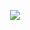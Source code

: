 <p align="center">
<img src="https://capsule-render.vercel.app/api?type=waving&color=orange,yellow,red&height=260&&section=header&text=HI%20THERE&fontSize=90&fontAlign=50&fontAlignY=28&desc=I%20am%20LanYangyang&descAlign=50&descSize=30&descAlignY=56&animation=twinkling" />
</p>

